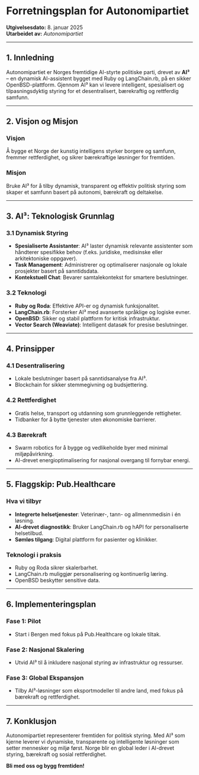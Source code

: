 # **Forretningsplan for Autonomipartiet**

**Utgivelsesdato:** 8. januar 2025  
**Utarbeidet av:** *Autonomipartiet*  

---

## **1. Innledning**
Autonomipartiet er Norges fremtidige AI-styrte politiske parti, drevet av **AI³** – en dynamisk AI-assistent bygget med Ruby og LangChain.rb, på en sikker OpenBSD-plattform. Gjennom AI³ kan vi levere intelligent, spesialisert og tilpasningsdyktig styring for et desentralisert, bærekraftig og rettferdig samfunn.  

---

## **2. Visjon og Misjon**

### **Visjon**
Å bygge et Norge der kunstig intelligens styrker borgere og samfunn, fremmer rettferdighet, og sikrer bærekraftige løsninger for fremtiden.

### **Misjon**
Bruke AI³ for å tilby dynamisk, transparent og effektiv politisk styring som skaper et samfunn basert på autonomi, bærekraft og deltakelse.

---

## **3. AI³: Teknologisk Grunnlag**

### **3.1 Dynamisk Styring**
- **Spesialiserte Assistanter**: AI³ laster dynamisk relevante assistenter som håndterer spesifikke behov (f.eks. juridiske, medisinske eller arkitektoniske oppgaver). 
- **Task Management**: Administrerer og optimaliserer nasjonale og lokale prosjekter basert på sanntidsdata.
- **Kontekstuell Chat**: Bevarer samtalekontekst for smartere beslutninger.

### **3.2 Teknologi**
- **Ruby og Roda**: Effektive API-er og dynamisk funksjonalitet.
- **LangChain.rb**: Forsterker AI³ med avanserte språklige og logiske evner.
- **OpenBSD**: Sikker og stabil plattform for kritisk infrastruktur.
- **Vector Search (Weaviate)**: Intelligent datasøk for presise beslutninger.

---

## **4. Prinsipper**

### **4.1 Desentralisering**
- Lokale beslutninger basert på sanntidsanalyse fra AI³.
- Blockchain for sikker stemmegivning og budsjettering.

### **4.2 Rettferdighet**
- Gratis helse, transport og utdanning som grunnleggende rettigheter.
- Tidbanker for å bytte tjenester uten økonomiske barrierer.

### **4.3 Bærekraft**
- Swarm robotics for å bygge og vedlikeholde byer med minimal miljøpåvirkning.
- AI-drevet energioptimalisering for nasjonal overgang til fornybar energi.

---

## **5. Flaggskip: Pub.Healthcare**

### **Hva vi tilbyr**
- **Integrerte helsetjenester**: Veterinær-, tann- og allmennmedisin i én løsning.
- **AI-drevet diagnostikk**: Bruker LangChain.rb og hAPI for personaliserte helsetilbud.
- **Sømløs tilgang**: Digital plattform for pasienter og klinikker.

### **Teknologi i praksis**
- Ruby og Roda sikrer skalerbarhet.
- LangChain.rb muliggjør personalisering og kontinuerlig læring.
- OpenBSD beskytter sensitive data.

---

## **6. Implementeringsplan**

### **Fase 1: Pilot**
- Start i Bergen med fokus på Pub.Healthcare og lokale tiltak.

### **Fase 2: Nasjonal Skalering**
- Utvid AI³ til å inkludere nasjonal styring av infrastruktur og ressurser.

### **Fase 3: Global Ekspansjon**
- Tilby AI³-løsninger som eksportmodeller til andre land, med fokus på bærekraft og rettferdighet.

---

## **7. Konklusjon**
Autonomipartiet representerer fremtiden for politisk styring. Med AI³ som kjerne leverer vi dynamiske, transparente og intelligente løsninger som setter mennesker og miljø først. Norge blir en global leder i AI-drevet styring, bærekraft og sosial rettferdighet.

**Bli med oss og bygg fremtiden!**

